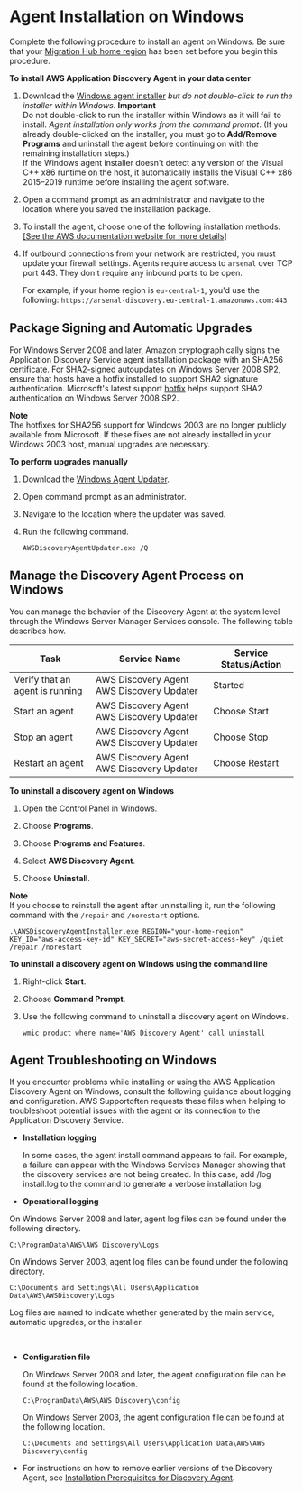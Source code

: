 # Agent Installation on Windows<a name="install_on_windows"></a>

Complete the following procedure to install an agent on Windows\. Be sure that your [Migration Hub home region](https://docs.aws.amazon.com/migrationhub/latest/ug/home-region.html) has been set before you begin this procedure\.<a name="windows_steps"></a>

**To install AWS Application Discovery Agent in your data center**

1. Download the [Windows agent installer](https://s3.us-west-2.amazonaws.com/aws-discovery-agent.us-west-2/windows/latest/AWSDiscoveryAgentInstaller.exe) *but do not double\-click to run the installer within Windows*\.
**Important**  
Do not double\-click to run the installer within Windows as it will fail to install\. *Agent installation only works from the command prompt*\. \(If you already double\-clicked on the installer, you must go to **Add/Remove Programs** and uninstall the agent before continuing on with the remaining installation steps\.\)   
If the Windows agent installer doesn't detect any version of the Visual C\+\+ x86 runtime on the host, it automatically installs the Visual C\+\+ x86 2015–2019 runtime before installing the agent software\.

1. Open a command prompt as an administrator and navigate to the location where you saved the installation package\.

1. To install the agent, choose one of the following installation methods\.    
[\[See the AWS documentation website for more details\]](http://docs.aws.amazon.com/application-discovery/latest/userguide/install_on_windows.html)

1. If outbound connections from your network are restricted, you must update your firewall settings\. Agents require access to `arsenal` over TCP port 443\. They don't require any inbound ports to be open\.

   For example, if your home region is `eu-central-1`, you'd use the following: `https://arsenal-discovery.eu-central-1.amazonaws.com:443`

## Package Signing and Automatic Upgrades<a name="win2003"></a>

For Windows Server 2008 and later, Amazon cryptographically signs the Application Discovery Service agent installation package with an SHA256 certificate\. For SHA2\-signed autoupdates on Windows Server 2008 SP2, ensure that hosts have a hotfix installed to support SHA2 signature authentication\. Microsoft's latest support [hotfix](https://support.microsoft.com/en-us/topic/update-to-add-sha-2-code-signing-support-for-windows-server-2008-sp2-f120e4d0-da06-6860-3610-59c5cd0b7cd2) helps support SHA2 authentication on Windows Server 2008 SP2\. 



**Note**  
The hotfixes for SHA256 support for Windows 2003 are no longer publicly available from Microsoft\. If these fixes are not already installed in your Windows 2003 host, manual upgrades are necessary\.

**To perform upgrades manually**

1. Download the [Windows Agent Updater](https://s3.us-west-2.amazonaws.com/aws-discovery-agent.us-west-2/windows/latest/AWSDiscoveryAgentUpdater.exe)\.

1. Open command prompt as an administrator\.

1. Navigate to the location where the updater was saved\.

1. Run the following command\.

   ```
   AWSDiscoveryAgentUpdater.exe /Q
   ```

## Manage the Discovery Agent Process on Windows<a name="using_on_windows"></a>

You can manage the behavior of the Discovery Agent at the system level through the Windows Server Manager Services console\. The following table describes how\.


| Task | Service Name | Service Status/Action | 
| --- | --- | --- | 
| Verify that an agent is running |  AWS Discovery Agent AWS Discovery Updater  | Started | 
| Start an agent |  AWS Discovery Agent AWS Discovery Updater  | Choose Start | 
| Stop an agent |  AWS Discovery Agent AWS Discovery Updater  | Choose Stop | 
| Restart an agent |  AWS Discovery Agent AWS Discovery Updater  | Choose Restart | 

**To uninstall a discovery agent on Windows**

1. Open the Control Panel in Windows\.

1. Choose **Programs**\.

1. Choose **Programs and Features**\.

1. Select **AWS Discovery Agent**\.

1. Choose **Uninstall**\.

   
**Note**  
If you choose to reinstall the agent after uninstalling it, run the following command with the `/repair` and `/norestart` options\.  

   ```
   .\AWSDiscoveryAgentInstaller.exe REGION="your-home-region" KEY_ID="aws-access-key-id" KEY_SECRET="aws-secret-access-key" /quiet /repair /norestart
   ```

   

**To uninstall a discovery agent on Windows using the command line**

1. Right\-click **Start**\.

1. Choose **Command Prompt**\.

1. Use the following command to uninstall a discovery agent on Windows\. 

   ```
   wmic product where name='AWS Discovery Agent' call uninstall
   ```

## Agent Troubleshooting on Windows<a name="windows_troubleshooting"></a>

If you encounter problems while installing or using the AWS Application Discovery Agent on Windows, consult the following guidance about logging and configuration\. AWS Supportoften requests these files when helping to troubleshoot potential issues with the agent or its connection to the Application Discovery Service\.
+ **Installation logging** 

  In some cases, the agent install command appears to fail\. For example, a failure can appear with the Windows Services Manager showing that the discovery services are not being created\. In this case, add /log install\.log to the command to generate a verbose installation log\.
+  **Operational logging** 

  On Windows Server 2008 and later, agent log files can be found under the following directory\.

  ```
  C:\ProgramData\AWS\AWS Discovery\Logs
  ```

  On Windows Server 2003, agent log files can be found under the following directory\.

  ```
  C:\Documents and Settings\All Users\Application Data\AWS\AWSDiscovery\Logs
  ```

  Log files are named to indicate whether generated by the main service, automatic upgrades, or the installer\.

   
+ **Configuration file**

  On Windows Server 2008 and later, the agent configuration file can be found at the following location\.

  ```
  C:\ProgramData\AWS\AWS Discovery\config
  ```

  On Windows Server 2003, the agent configuration file can be found at the following location\.

  ```
  C:\Documents and Settings\All Users\Application Data\AWS\AWS Discovery\config
  ```
+ For instructions on how to remove earlier versions of the Discovery Agent, see [Installation Prerequisites for Discovery Agent](gen-prep-agents.md)\.